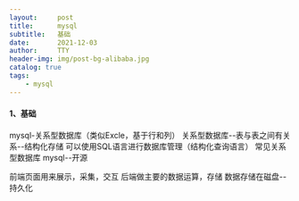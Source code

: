 ```yaml
---
layout:     post
title:      mysql
subtitle:   基础
date:       2021-12-03
author:     TTY
header-img: img/post-bg-alibaba.jpg
catalog: true
tags:
    - mysql
---
```




#### 1、基础							
mysql-关系型数据库（类似Excle，基于行和列）
    关系型数据库--表与表之间有关系--结构化存储
    可以使用SQL语言进行数据库管理（结构化查询语言）
常见关系型数据库
    mysql--开源


前端页面用来展示，采集，交互
后端做主要的数据运算，存储
数据存储在磁盘--持久化


